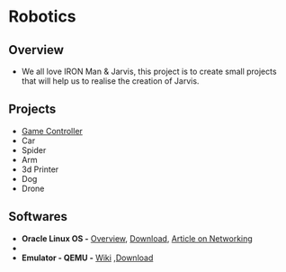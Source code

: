 # Robotics

## Overview
- We all love IRON Man & Jarvis, this project is to create small projects that will help us to realise the creation of Jarvis.

## Projects
- [Game Controller](./02-modules/GameController.md)
- Car
- Spider
- Arm
- 3d Printer
- Dog
- Drone

## Softwares
- **Oracle Linux OS -** [Overview](https://docs.oracle.com/en/learn/oracle-linux-install-rpi/#prepare-the-installation-media), [Download](https://www.oracle.com/linux/downloads/linux-arm-downloads.html), [Article on Networking](https://community.ibm.com/community/user/cloud/blogs/alexei-karve/2022/11/27/microshift-27)
- 
- **Emulator - QEMU -** [Wiki](https://wiki.qemu.org/Main_Page) ,[Download](https://qemu.weilnetz.de/w64/2023/?C=M;O=D)
